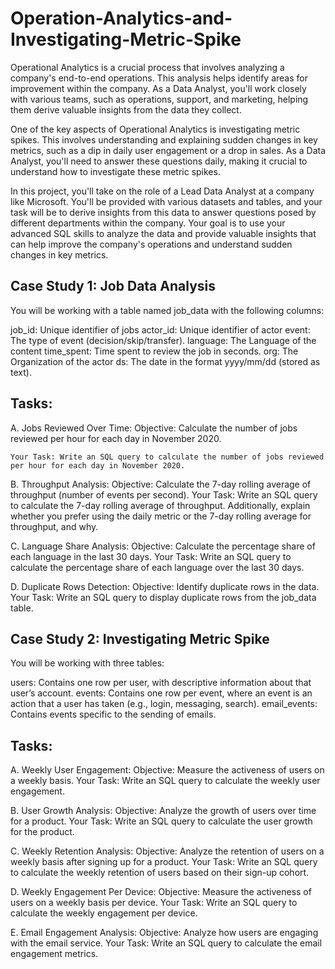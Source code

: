 # Operation-Analytics-and-Investigating-Metric-Spike

Operational Analytics is a crucial process that involves analyzing a company's end-to-end operations. This analysis helps identify areas for improvement within the company. As a Data Analyst, you'll work closely with various teams, such as operations, support, and marketing, helping them derive valuable insights from the data they collect.

One of the key aspects of Operational Analytics is investigating metric spikes. This involves understanding and explaining sudden changes in key metrics, such as a dip in daily user engagement or a drop in sales. As a Data Analyst, you'll need to answer these questions daily, making it crucial to understand how to investigate these metric spikes.

In this project, you'll take on the role of a Lead Data Analyst at a company like Microsoft. You'll be provided with various datasets and tables, and your task will be to derive insights from this data to answer questions posed by different departments within the company. Your goal is to use your advanced SQL skills to analyze the data and provide valuable insights that can help improve the company's operations and understand sudden changes in key metrics.



## Case Study 1: Job Data Analysis
You will be working with a table named job_data with the following columns:

job_id: Unique identifier of jobs
actor_id: Unique identifier of actor
event: The type of event (decision/skip/transfer).
language: The Language of the content
time_spent: Time spent to review the job in seconds.
org: The Organization of the actor
ds: The date in the format yyyy/mm/dd (stored as text).

## Tasks:

A. Jobs Reviewed Over Time:
    Objective: Calculate the number of jobs reviewed per hour for each day in November 2020.

    Your Task: Write an SQL query to calculate the number of jobs reviewed per hour for each day in November 2020.

B. Throughput Analysis:
    Objective: Calculate the 7-day rolling average of throughput (number of events per second).
    Your Task: Write an SQL query to calculate the 7-day rolling average of throughput. Additionally, explain whether you prefer using the     daily metric or the 7-day rolling average for throughput, and why.

C. Language Share Analysis:
    Objective: Calculate the percentage share of each language in the last 30 days.
    Your Task: Write an SQL query to calculate the percentage share of each language over the last 30 days.

D. Duplicate Rows Detection:
    Objective: Identify duplicate rows in the data.
    Your Task: Write an SQL query to display duplicate rows from the job_data table.

## Case Study 2: Investigating Metric Spike
You will be working with three tables:

users: Contains one row per user, with descriptive information about that user’s account.
events: Contains one row per event, where an event is an action that a user has taken (e.g., login, messaging, search).
email_events: Contains events specific to the sending of emails.

## Tasks:

A. Weekly User Engagement:
    Objective: Measure the activeness of users on a weekly basis.
    Your Task: Write an SQL query to calculate the weekly user engagement.

B. User Growth Analysis:
    Objective: Analyze the growth of users over time for a product.
    Your Task: Write an SQL query to calculate the user growth for the product.

C. Weekly Retention Analysis:
    Objective: Analyze the retention of users on a weekly basis after signing up for a product.
    Your Task: Write an SQL query to calculate the weekly retention of users based on their sign-up cohort.

D. Weekly Engagement Per Device:
    Objective: Measure the activeness of users on a weekly basis per device.
    Your Task: Write an SQL query to calculate the weekly engagement per device.

E. Email Engagement Analysis:
    Objective: Analyze how users are engaging with the email service.
    Your Task: Write an SQL query to calculate the email engagement metrics.


